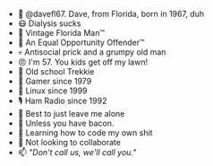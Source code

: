 - 👋 @davefl67. Dave, from Florida, born in 1967, duh
- 😷 Dialysis sucks
- 🪪 Vintage Florida Man™
- 🖕 An Equal Opportunity Offender™
- 💀 Antisocial prick and a grumpy old man
- 😠 I'm 57. You kids get off my lawn!
- 🖖 Old school Trekkie
- 🎲 Gamer since 1979
- 🐧 Linux since 1999
- 🎙️ Ham Radio since 1992
- 👀 Best to just leave me alone
- 🥓 Unless you have bacon.
- 🌱 Learning how to code my own shit
- 💞️ Not looking to collaborate
- 📫 *"Don't call us, we'll call you."*
<!---
- 🎮 **Gaming Handles**
  - [Second Life:](https://my.secondlife.com/davedorm.gaffer) davedorm.gaffer *(Yes, it's a stupid name!)*
  - Most everywhere, it's just "Dave Gaffer"
  - [Twitch:](https://www.twitch.tv/dave_gaffer) dave_gaffer
-->
<!---
davefl67/davefl67 is a ✨ special ✨ repository because its `README.md` (this file) appears on your GitHub profile.
You can click the Preview link to take a look at your changes.
--->
